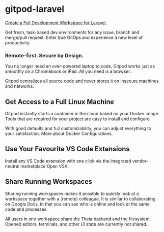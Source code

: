 # gitpod-laravel

[Create a Full Development Workspace for Laravel.](https://gitpod.io/#https://github.com/luizeof/gitpod-laravel)

Get fresh, task-based dev environments for any issue, branch and merge/pull request. Enter true GitOps and experience a new level of productivity.

### Remote-first. Secure by Design.

You no longer need an over-powered laptop to code, Gitpod works just as smoothly on a Chromebook or iPad. All you need is a browser.

Gitpod centralizes all source code and never stores it on insecure machines and networks.

## Get Access to a Full Linux Machine

Gitpod instantly starts a container in the cloud based on your Docker image. Tools that are required for your project are easy to install and configure.

With good defaults and full customizability, you can adjust everything to your satisfaction. More about Docker Configurations.

## Use Your Favourite VS Code Extensions

Install any VS Code extension with one click via the integrated vendor-neutral marketplace Open VSX.

## Share Running Workspaces

Sharing running workspaces makes it possible to quickly look at a workspace together with a (remote) colleague. It is similar to collaborating on Google Docs, in that you can see who is online and look at the same code and processes.

All users in one workspace share the Theia backend and the filesystem. Opened editors, terminals, and other UI state are currently not shared.

